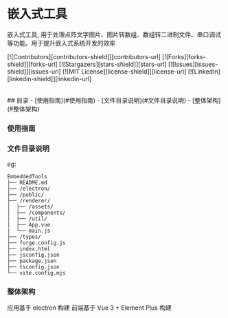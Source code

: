 # 嵌入式工具

嵌入式工具, 用于处理点阵文字图片、图片转数组、数组转二进制文件、串口调试等功能。用于提升嵌入式系统开发的效率

<!-- PROJECT SHIELDS -->

[![Contributors][contributors-shield]][contributors-url]
[![Forks][forks-shield]][forks-url]
[![Stargazers][stars-shield]][stars-url]
[![Issues][issues-shield]][issues-url]
[![MIT License][license-shield]][license-url]
[![LinkedIn][linkedin-shield]][linkedin-url]

<!-- PROJECT LOGO -->
<br />
## 目录
- [使用指南](#使用指南)
- [文件目录说明](#文件目录说明)
- [整体架构](#整体架构)

### 使用指南

### 文件目录说明
eg:

```
EmbeddedTools 
├── README.md
├── /electron/
├── /public/
├── /renderer/
│  ├── /assets/
│  ├── /components/
│  ├── /util/
|  ├── App.vue
|  └── main.js
├── /types/
├── forge.config.js
├── index.html
├── jsconfig.json
├── package.json
├── tsconfig.json
└── vite.config.mjs

```


### 整体架构

应用基于 electron 构建
前端基于 Vue 3 + Element Plus 构建
